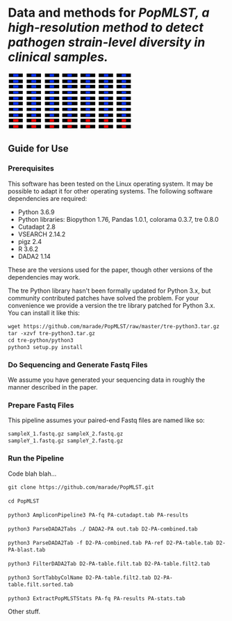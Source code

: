 # Data and methods for <i>PopMLST, a high-resolution method to detect pathogen strain-level diversity in clinical samples.</i>
![logo](/title.png)
## Guide for Use
### Prerequisites
This software has been tested on the Linux operating system. It may be possible to adapt it for other operating systems. The following software dependencies are required:
* Python 3.6.9
* Python libraries: Biopython 1.76, Pandas 1.0.1, colorama 0.3.7, tre 0.8.0
* Cutadapt 2.8
* VSEARCH 2.14.2
* pigz 2.4
* R 3.6.2
* DADA2 1.14

These are the versions used for the paper, though other versions of the dependencies may work.

The tre Python library hasn't been formally updated for Python 3.x, but community contributed patches have solved the problem. For your convenience we provide a version the tre library patched for Python 3.x. You can install it like this:

    wget https://github.com/marade/PopMLST/raw/master/tre-python3.tar.gz
    tar -xzvf tre-python3.tar.gz
    cd tre-python/python3
    python3 setup.py install

### Do Sequencing and Generate Fastq Files
We assume you have generated your sequencing data in roughly the manner described in the paper.
### Prepare Fastq Files
This pipeline assumes your paired-end Fastq files are named like so:

    sampleX_1.fastq.gz sampleX_2.fastq.gz
    sampleY_1.fastq.gz sampleY_2.fastq.gz

### Run the Pipeline
Code blah blah...

    git clone https://github.com/marade/PopMLST.git
    
    cd PopMLST
    
    python3 AmpliconPipeline3 PA-fq PA-cutadapt.tab PA-results
    
    python3 ParseDADA2Tabs ./ DADA2-PA out.tab D2-PA-combined.tab
    
    python3 ParseDADA2Tab -f D2-PA-combined.tab PA-ref D2-PA-table.tab D2-PA-blast.tab
    
    python3 FilterDADA2Tab D2-PA-table.filt.tab D2-PA-table.filt2.tab
    
    python3 SortTabbyColName D2-PA-table.filt2.tab D2-PA-table.filt.sorted.tab
    
    python3 ExtractPopMLSTStats PA-fq PA-results PA-stats.tab
    
Other stuff.
